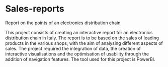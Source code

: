 # Sales-reports
Report on the points of an electronics distribution chain


This project consists of creating an interactive report for an electronics distribution chain in Italy. 
The report is to be based on the sales of leading products in the various shops, with the aim of analysing different aspects of sales. 
The project required the integration of data, the creation of interactive visualisations and the optimisation of usability through the addition of navigation features.
The tool used for this project is PowerBI.
